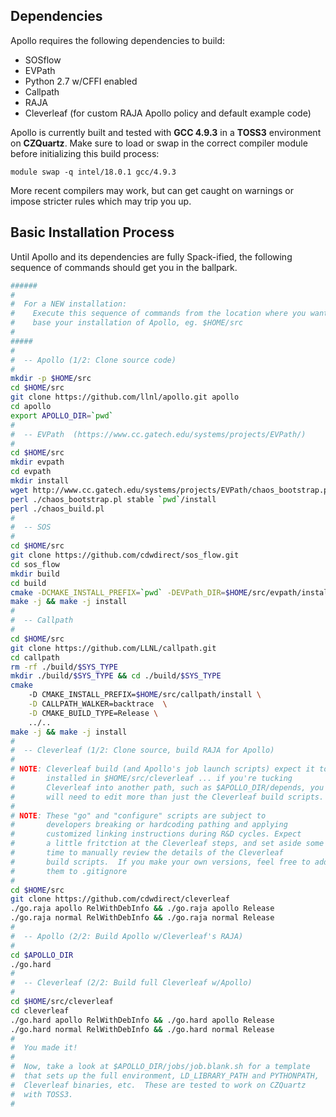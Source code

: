 
## Dependencies

Apollo requires the following dependencies to build:
* SOSflow
* EVPath
* Python 2.7 w/CFFI enabled
* Callpath
* RAJA
* Cleverleaf (for custom RAJA Apollo policy and default example code)

Apollo is currently built and tested with **GCC 4.9.3** in a **TOSS3**
environment on **CZQuartz**. Make sure to load
or swap in the correct compiler module before initializing this build process:

`module swap -q intel/18.0.1 gcc/4.9.3`

More recent compilers may work, but can get caught on warnings or
impose stricter rules which may trip you up.

## Basic Installation Process

Until Apollo and its dependencies are fully Spack-ified, the following
sequence of commands should get you in the ballpark.
```bash
######
#
#  For a NEW installation:
#    Execute this sequence of commands from the location where you want to
#    base your installation of Apollo, eg. $HOME/src
#
#####
#
#  -- Apollo (1/2: Clone source code)
#
mkdir -p $HOME/src
cd $HOME/src
git clone https://github.com/llnl/apollo.git apollo
cd apollo
export APOLLO_DIR=`pwd`
#
#  -- EVPath  (https://www.cc.gatech.edu/systems/projects/EVPath/)
#
cd $HOME/src
mkdir evpath
cd evpath
mkdir install
wget http://www.cc.gatech.edu/systems/projects/EVPath/chaos_bootstrap.pl
perl ./chaos_bootstrap.pl stable `pwd`/install
perl ./chaos_build.pl
#
#  -- SOS
#
cd $HOME/src
git clone https://github.com/cdwdirect/sos_flow.git
cd sos_flow
mkdir build
cd build
cmake -DCMAKE_INSTALL_PREFIX=`pwd` -DEVPath_DIR=$HOME/src/evpath/install ..
make -j && make -j install
#
#  -- Callpath
#
cd $HOME/src
git clone https://github.com/LLNL/callpath.git
cd callpath
rm -rf ./build/$SYS_TYPE
mkdir ./build/$SYS_TYPE && cd ./build/$SYS_TYPE
cmake
    -D CMAKE_INSTALL_PREFIX=$HOME/src/callpath/install \
    -D CALLPATH_WALKER=backtrace  \
    -D CMAKE_BUILD_TYPE=Release \
    ../..
make -j && make -j install
#
#  -- Cleverleaf (1/2: Clone source, build RAJA for Apollo)
#
# NOTE: Cleverleaf build (and Apollo's job launch scripts) expect it to be
#       installed in $HOME/src/cleverleaf ... if you're tucking
#       Cleverleaf into another path, such as $APOLLO_DIR/depends, you
#       will need to edit more than just the Cleverleaf build scripts.
#
# NOTE: These "go" and "configure" scripts are subject to
#       developers breaking or hardcoding pathing and applying
#       customized linking instructions during R&D cycles. Expect
#       a little fritction at the Cleverleaf steps, and set aside some
#       time to manually review the details of the Cleverleaf
#       build scripts.  If you make your own versions, feel free to add
#       them to .gitignore
#
cd $HOME/src
git clone https://github.com/cdwdirect/cleverleaf
./go.raja apollo RelWithDebInfo && ./go.raja apollo Release
./go.raja normal RelWithDebInfo && ./go.raja normal Release
#
#  -- Apollo (2/2: Build Apollo w/Cleverleaf's RAJA)
#
cd $APOLLO_DIR
./go.hard
#
#  -- Cleverleaf (2/2: Build full Cleverleaf w/Apollo)
#
cd $HOME/src/cleverleaf
cd cleverleaf
./go.hard apollo RelWithDebInfo && ./go.hard apollo Release
./go.hard normal RelWithDebInfo && ./go.hard normal Release
#
#  You made it!
#
#  Now, take a look at $APOLLO_DIR/jobs/job.blank.sh for a template
#  that sets up the full environment, LD_LIBRARY_PATH and PYTHONPATH,
#  Cleverleaf binaries, etc.  These are tested to work on CZQuartz
#  with TOSS3.
#
```
